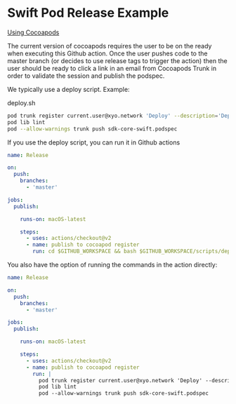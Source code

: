 # Swift Pod Release Example

[Using Cocoapods](https://cocoapods.org/)

The current version of cocoapods requires the user to be on the ready when executing this Github action. Once the user pushes code to the master branch (or decides to use release tags to trigger the action) then the user should be ready to click a link in an email from Cocoapods Trunk in order to validate the session and publish the podspec. 

We typically use a deploy script. Example: 

deploy.sh
```sh
pod trunk register current.user@xyo.network 'Deploy' --description='Deploy Script'
pod lib lint
pod --allow-warnings trunk push sdk-core-swift.podspec
```

If you use the deploy script, you can run it in Github actions

```yaml
name: Release

on: 
  push:
    branches:
      - 'master'

jobs: 
  publish:

    runs-on: macOS-latest 

    steps:
      - uses: actions/checkout@v2
      - name: publish to cocoapod register
        run: cd $GITHUB_WORKSPACE && bash $GITHUB_WORKSPACE/scripts/deploy.sh
```

You also have the option of running the commands in the action directly: 

```yaml
name: Release

on: 
  push:
    branches:
      - 'master'

jobs: 
  publish:

    runs-on: macOS-latest 

    steps:
      - uses: actions/checkout@v2
      - name: publish to cocoapod register
        run: |
          pod trunk register current.user@xyo.network 'Deploy' --description='Deploy Script'
          pod lib lint
          pod --allow-warnings trunk push sdk-core-swift.podspec
          
```